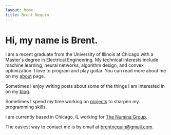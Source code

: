 ```yaml
---
layout: home
title: Brent Nequin
---
```


# Hi, my name is Brent.

I am a recent graduate from the University of Illinois at Chicago with a Master's degree in Electrical Engineering. My technical interests include machine learning, neural networks, algorithm design, and convex optimization. I love to program and play guitar. You can read more about me on my [about](http://brentnequin.com/about/) page.

Sometimes I enjoy writing posts about some of the things I am interested in on my [blog](http://brentnequin.com/blog).

Sometimes I spend my time working on [projects](http://brentnequin.com/projects/) to sharpen my programming skills.

I am currently based in Chicago, IL working for [The Numina Group](https://numinagroup.com).

The easiest way to contact me is by email at <brentnequin@gmail.com>.

